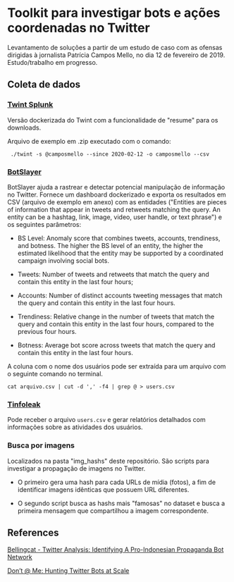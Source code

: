 # Toolkit para investigar bots e ações coordenadas no Twitter

Levantamento de soluções a partir de um estudo de caso com as ofensas dirigidas à jornalista Patrícia Campos Mello, no dia 12 de fevereiro de 2019. Estudo/trabalho em progresso.

## Coleta de dados

### [Twint Splunk](https://github.com/twintproject/twint-splunk/blob/master/README.md)
Versão dockerizada do Twint com a funcionalidade de "resume" para os downloads. 

Arquivo de exemplo em .zip executado com o comando:

` ./twint -s @camposmello --since 2020-02-12 -o camposmello --csv`


### [BotSlayer](https://osome.iuni.iu.edu/tools/botslayer/)
BotSlayer ajuda a rastrear e detectar potencial manipulação de informação no Twitter. Fornece um dashboard dockerizado e exporta os resultados em CSV (arquivo de exemplo em anexo) com as entidades ("Entities are pieces of information that appear in tweets and retweets matching the query. An entity can be a hashtag, link, image, video, user handle, or text phrase") e os seguintes parâmetros:

* BS Level: Anomaly score that combines tweets, accounts, trendiness, and botness. The higher the BS level of an entity, the higher the estimated likelihood that the entity may be supported by a coordinated campaign involving social bots.

* Tweets: Number of tweets and retweets that match the query and contain this entity in the last four hours;

* Accounts: Number of distinct accounts tweeting messages that match the query and contain this entity in the last four hours.

* Trendiness: Relative change in the number of tweets that match the query and contain this entity in the last four hours, compared to the previous four hours.

* Botness: Average bot score across tweets that match the query and contain this entity in the last four hours.

A coluna com o nome dos usuários pode ser extraída para um arquivo com o seguinte comando no terminal.

`cat arquivo.csv | cut -d ',' -f4 | grep @ > users.csv`

### [Tinfoleak](https://github.com/vaguileradiaz/tinfoleak)
Pode receber o arquivo `users.csv` e gerar relatórios detalhados com informações sobre as atividades dos usuários.

### Busca por imagens
Localizados na pasta "img_hashs" deste repositório. São scripts para investigar a propagação de imagens no Twitter.

* O primeiro gera uma hash para cada URLs de mídia (fotos), a fim de identificar imagens idênticas que possuem URL diferentes.

* O segundo script busca as hashs mais "famosas" no dataset e busca a primeira mensagem que compartilhou a imagem correspondente.


## References
[Bellingcat - Twitter Analysis: Identifying A Pro-Indonesian Propaganda Bot Network](https://www.bellingcat.com/news/2019/09/03/twitter-analysis-identifying-a-pro-indonesian-propaganda-bot-network/)

[Don’t @ Me: Hunting Twitter Bots at Scale](https://duo.com/blog/dont-me-hunting-twitter-bots-at-scale)